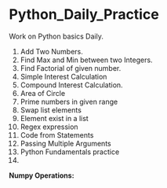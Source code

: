 # Python_Daily_Practice
Work on Python basics Daily.
1. Add Two Numbers.
2. Find Max and Min between two Integers.
3. Find Factorial of given number.
4. Simple Interest Calculation
5. Compound Interest Calculation.
6. Area of Circle
7. Prime numbers in given range
8. Swap list elements
9. Element exist in a list
10. Regex expression
11. Code from Statements
12. Passing Multiple Arguments
13. Python Fundamentals practice
14. 

**Numpy Operations:**
